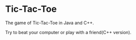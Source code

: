 # Tic-Tac-Toe
The game of Tic-Tac-Toe in Java and C++.

Try to beat your computer or play with a friend(C++ version).
